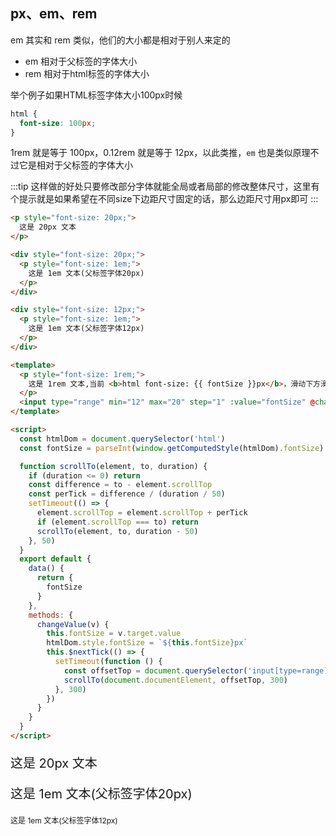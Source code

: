## px、em、rem
em 其实和 rem 类似，他们的大小都是相对于别人来定的

- em 相对于父标签的字体大小
- rem 相对于html标签的字体大小

举个例子如果HTML标签字体大小100px时候

```css
html {
  font-size: 100px;
}
```
1rem 就是等于 100px，0.12rem 就是等于 12px，以此类推，`em` 也是类似原理不过它是相对于父标签的字体大小

:::tip
这样做的好处只要修改部分字体就能全局或者局部的修改整体尺寸，这里有个提示就是如果希望在不同size下边距尺寸固定的话，那么边距尺寸用px即可
:::


```html
<p style="font-size: 20px;">
  这是 20px 文本
</p>

<div style="font-size: 20px;">
  <p style="font-size: 1em;">
    这是 1em 文本(父标签字体20px)
  </p>
</div>

<div style="font-size: 12px;">
  <p style="font-size: 1em;">
    这是 1em 文本(父标签字体12px)
  </p>
</div>

<template>
  <p style="font-size: 1rem;">
    这是 1rem 文本,当前 <b>html font-size: {{ fontSize }}px</b>，滑动下方滑块可修改html字体大小
  </p>
  <input type="range" min="12" max="20" step="1" :value="fontSize" @change="changeValue">
</template>

<script>
  const htmlDom = document.querySelector('html')
  const fontSize = parseInt(window.getComputedStyle(htmlDom).fontSize)

  function scrollTo(element, to, duration) {
    if (duration <= 0) return
    const difference = to - element.scrollTop
    const perTick = difference / (duration / 50)
    setTimeout(() => {
      element.scrollTop = element.scrollTop + perTick
      if (element.scrollTop === to) return
      scrollTo(element, to, duration - 50)
    }, 50)
  }
  export default {
    data() {
      return {
        fontSize
      }
    },
    methods: {
      changeValue(v) {
        this.fontSize = v.target.value
        htmlDom.style.fontSize = `${this.fontSize}px`
        this.$nextTick(() => {
          setTimeout(function () {
            const offsetTop = document.querySelector('input[type=range]').offsetTop
            scrollTo(document.documentElement, offsetTop, 300)
          }, 300)
        })
      }
    }
  }
</script>
```

<p style="font-size: 20px;">
  这是 20px 文本
</p>

<div style="font-size: 20px;">
  <p style="font-size: 1em;">
    这是 1em 文本(父标签字体20px)
  </p>
</div>

<div style="font-size: 12px;">
  <p style="font-size: 1em;">
    这是 1em 文本(父标签字体12px)
  </p>
</div>

<ClientOnly>
  <template>
    <p style="font-size: 1rem;">
      这是 1rem 文本,当前 <b>html font-size: {{ fontSize }}px</b>，滑动下方滑块可修改html字体大小
    </p>
    <input type="range" min="12" max="20" step="1" :value="fontSize" @change="changeValue">
  </template>
</ClientOnly>

<script>
  const htmlDom = document.querySelector('html')
  const fontSize = parseInt(window.getComputedStyle(htmlDom).fontSize)

  function scrollTo(element, to, duration) {
    if (duration <= 0) return
    const difference = to - element.scrollTop
    const perTick = difference / (duration / 50)
    setTimeout(() => {
      element.scrollTop = element.scrollTop + perTick
      if (element.scrollTop === to) return
      scrollTo(element, to, duration - 50)
    }, 50)
  }
  export default {
    data() {
      return {
        fontSize
      }
    },
    created() {
      this.$router.afterEach(() => {
        this.fontSize = fontSize
        htmlDom.style.fontSize = ''
      })
      this.$nextTick(() => {
        function addWaterMarker(str) {
          let can = document.createElement('canvas')
          const mask = document.querySelector('#watermark-mask')
          const fontSize = 18 // 字体大小
          const vMargin = 5 * fontSize
          const xMargin = 300
          mask.appendChild(can)
          can.width = 600 //画布的宽
          can.height = 2 * (vMargin + fontSize) //画布的高度
          can.style.display = 'none'
          var cans = can.getContext('2d')
          cans.font = `${fontSize}px Microsoft YaHei` //画布里面文字的字体
          cans.fillStyle = "rgba(0, 0, 0, 0.20)" //画布里面文字的颜色
          cans.fillText(str, 0, fontSize * 2 + vMargin * 3 / 2) //画布里面文字的间距比例
          cans.fillText(str, xMargin, fontSize * 2 + vMargin * 3 / 2) //画布里面文字的间距比例
          cans.fillText(str, xMargin / 2, fontSize + vMargin / 2) //画布里面文字的间距比例
          cans.fillText(str, xMargin / 2 - xMargin, fontSize + vMargin / 2) //画布里面文字的间距比例
          cans.fillText(str, xMargin / 2 + xMargin, fontSize + vMargin / 2) //画布里面文字的间距比例
          mask.style.backgroundImage = "url(" + can.toDataURL("image/png") + ")" //把画布插入到mask中
        }

        const time = new Date()
        const formatObj = {
          y: time.getFullYear(),
          m: time.getMonth() + 1,
          d: time.getDate(),
          h: time.getHours(),
          i: time.getMinutes(),
          s: time.getSeconds()
        }
        const fillZero = (field) => {
          const value = formatObj[field]
          if (value < 10) {
            return '0' + value
          } else {
            return value
          }
        }
        //调用这个方法即可
        const str = `马云海  ${fillZero('y')}-${fillZero('m')}-${fillZero('d')} ${fillZero('h')}:${fillZero('i')}:${fillZero('s')}`
        addWaterMarker(str)
      })
    },
    methods: {
      changeValue(v) {
        this.fontSize = v.target.value
        htmlDom.style.fontSize = `${this.fontSize}px`
        this.$nextTick(() => {
          setTimeout(function () {
            const offsetTop = document.querySelector('input[type=range]').offsetTop
            scrollTo(document.documentElement, offsetTop, 300)
          }, 300)
        })
      }
    }
  }
</script>